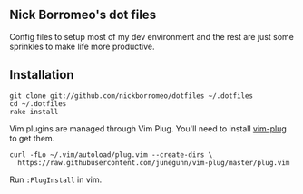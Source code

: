 ## Nick Borromeo's dot files

Config files to setup most of my dev environment and the rest are just some sprinkles to make life more productive. 


## Installation

  ```shell
  git clone git://github.com/nickborromeo/dotfiles ~/.dotfiles
  cd ~/.dotfiles
  rake install
  ```

  Vim plugins are managed through Vim Plug. You'll need to install [vim-plug](https://github.com/junegunn/vim-plug) to get them.

  ```shell
  curl -fLo ~/.vim/autoload/plug.vim --create-dirs \
    https://raw.githubusercontent.com/junegunn/vim-plug/master/plug.vim
  ```
  
  Run `:PlugInstall` in vim.
